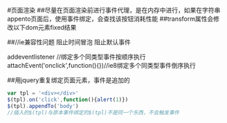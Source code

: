 #页面渲染
##尽量在页面渲染前进行事件代理，是在内存中进行，如果在字符串appento页面后，使用事件绑定，会查找该按钮消耗性能
##transform属性会修改以下dom元素fixed结果

##//ie兼容性问题
阻止时间冒泡
阻止默认事件

addeventlistener //绑定多个同类型事件按顺序执行
attachEvent('onclick',function(){})//ie8绑定多个同类型事件倒序执行


##用jquery重复绑定页面元素，事件是追加的
```js
var tpl = '<div></div>'
$(tpl).on('click',function(){alert(1)})
$(tpl).appendTo('body')                        
//插入的$(tpl)与原本事件绑定的$(tpl)不是同一个东西，不会触发事件
```
